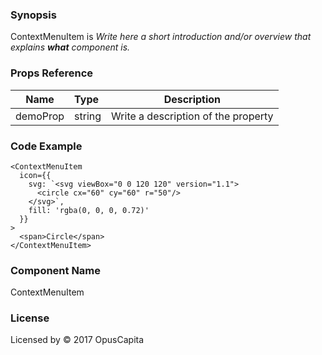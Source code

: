 ### Synopsis

ContextMenuItem is 
*Write here a short introduction and/or overview that explains **what** component is.*

### Props Reference

| Name                           | Type                    | Description                                                 |
| ------------------------------ | :---------------------- | ----------------------------------------------------------- |
| demoProp                       | string                  | Write a description of the property                         |

### Code Example

```
<ContextMenuItem 
  icon={{
    svg: `<svg viewBox="0 0 120 120" version="1.1">
      <circle cx="60" cy="60" r="50"/>
    </svg>`, 
    fill: 'rgba(0, 0, 0, 0.72)' 
  }}
>
  <span>Circle</span>
</ContextMenuItem>
```

### Component Name

ContextMenuItem

### License

Licensed by © 2017 OpusCapita

